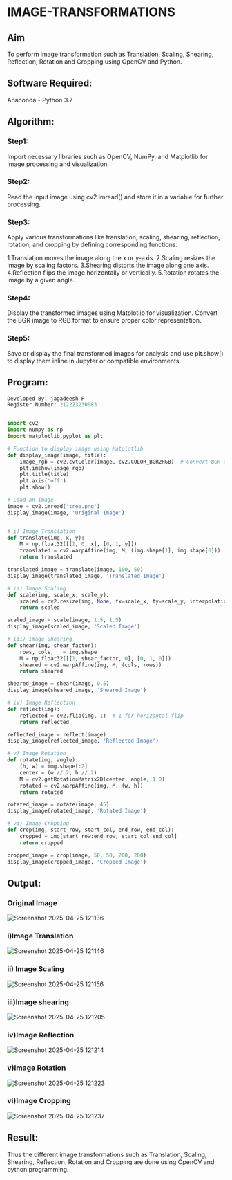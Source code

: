 # IMAGE-TRANSFORMATIONS


## Aim
To perform image transformation such as Translation, Scaling, Shearing, Reflection, Rotation and Cropping using OpenCV and Python.

## Software Required:
Anaconda - Python 3.7

## Algorithm:
### Step1:


Import necessary libraries such as OpenCV, NumPy, and Matplotlib for image processing and visualization.

### Step2:

Read the input image using cv2.imread() and store it in a variable for further processing.


### Step3:

Apply various transformations like translation, scaling, shearing, reflection, rotation, and cropping by defining corresponding functions:

1.Translation moves the image along the x or y-axis.
2.Scaling resizes the image by scaling factors.
3.Shearing distorts the image along one axis.
4.Reflection flips the image horizontally or vertically.
5.Rotation rotates the image by a given angle.

### Step4:
Display the transformed images using Matplotlib for visualization. Convert the BGR image to RGB format to ensure proper color representation.

### Step5:
Save or display the final transformed images for analysis and use plt.show() to display them inline in Jupyter or compatible environments.

## Program:
```python
Developed By: jagadeesh P
Register Number: 212223230083


import cv2
import numpy as np
import matplotlib.pyplot as plt

# Function to display image using Matplotlib
def display_image(image, title):
    image_rgb = cv2.cvtColor(image, cv2.COLOR_BGR2RGB)  # Convert BGR to RGB for proper color display
    plt.imshow(image_rgb)
    plt.title(title)
    plt.axis('off')
    plt.show()

# Load an image
image = cv2.imread('tree.png')
display_image(image, 'Original Image')


# i) Image Translation
def translate(img, x, y):
    M = np.float32([[1, 0, x], [0, 1, y]])
    translated = cv2.warpAffine(img, M, (img.shape[1], img.shape[0]))
    return translated

translated_image = translate(image, 100, 50)
display_image(translated_image, 'Translated Image')

# ii) Image Scaling
def scale(img, scale_x, scale_y):
    scaled = cv2.resize(img, None, fx=scale_x, fy=scale_y, interpolation=cv2.INTER_LINEAR)
    return scaled

scaled_image = scale(image, 1.5, 1.5)
display_image(scaled_image, 'Scaled Image')

# iii) Image Shearing
def shear(img, shear_factor):
    rows, cols, _ = img.shape
    M = np.float32([[1, shear_factor, 0], [0, 1, 0]])
    sheared = cv2.warpAffine(img, M, (cols, rows))
    return sheared

sheared_image = shear(image, 0.5)
display_image(sheared_image, 'Sheared Image')

# iv) Image Reflection
def reflect(img):
    reflected = cv2.flip(img, 1)  # 1 for horizontal flip
    return reflected

reflected_image = reflect(image)
display_image(reflected_image, 'Reflected Image')

# v) Image Rotation
def rotate(img, angle):
    (h, w) = img.shape[:2]
    center = (w // 2, h // 2)
    M = cv2.getRotationMatrix2D(center, angle, 1.0)
    rotated = cv2.warpAffine(img, M, (w, h))
    return rotated

rotated_image = rotate(image, 45)
display_image(rotated_image, 'Rotated Image')

# vi) Image Cropping
def crop(img, start_row, start_col, end_row, end_col):
    cropped = img[start_row:end_row, start_col:end_col]
    return cropped

cropped_image = crop(image, 50, 50, 200, 200)
display_image(cropped_image, 'Cropped Image')

```
## Output:
### Original Image
![Screenshot 2025-04-25 121136](https://github.com/user-attachments/assets/3e6dcaf0-2b70-4d37-bd93-f51665ce4580)


### i)Image Translation
![Screenshot 2025-04-25 121146](https://github.com/user-attachments/assets/d69bf6f3-ab42-40bb-a9a4-68ca2d00680d)


### ii) Image Scaling
![Screenshot 2025-04-25 121156](https://github.com/user-attachments/assets/78f8e17d-165d-4378-a3b8-86ad940e84be)


### iii)Image shearing
![Screenshot 2025-04-25 121205](https://github.com/user-attachments/assets/f00b196c-6d94-4e87-839d-8a73f4244b01)



### iv)Image Reflection
![Screenshot 2025-04-25 121214](https://github.com/user-attachments/assets/7331f43c-d3af-4b13-be5a-2491199526be)



### v)Image Rotation
![Screenshot 2025-04-25 121223](https://github.com/user-attachments/assets/fba7d0bd-f38e-4c56-aae8-5c19bdbb426f)


### vi)Image Cropping
![Screenshot 2025-04-25 121237](https://github.com/user-attachments/assets/77ee2d84-b71b-4c8c-9629-0052f7f36f41)


## Result: 

Thus the different image transformations such as Translation, Scaling, Shearing, Reflection, Rotation and Cropping are done using OpenCV and python programming.
